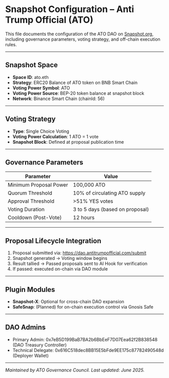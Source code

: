 # Snapshot Configuration – Anti Trump Official (ATO)

This file documents the configuration of the ATO DAO on [Snapshot.org](https://snapshot.org/#/ato.eth), including governance parameters, voting strategy, and off-chain execution rules.

---

## Snapshot Space

- **Space ID**: ato.eth
- **Strategy**: ERC20 Balance of ATO token on BNB Smart Chain
- **Voting Power Symbol**: ATO
- **Voting Power Source**: BEP-20 token balance at snapshot block
- **Network**: Binance Smart Chain (chainId: 56)

---

## Voting Strategy

- **Type**: Single Choice Voting
- **Voting Power Calculation**: 1 ATO = 1 vote
- **Snapshot Block**: Defined at proposal publication time

---

## Governance Parameters

| Parameter              | Value                           |
|------------------------|---------------------------------|
| Minimum Proposal Power | 100,000 ATO                     |
| Quorum Threshold       | 10% of circulating ATO supply   |
| Approval Threshold     | >51% YES votes                  |
| Voting Duration        | 3 to 5 days (based on proposal) |
| Cooldown (Post-Vote)   | 12 hours                        |

---

## Proposal Lifecycle Integration

1. Proposal submitted via: https://dao.antitrumpofficial.com/submit
2. Snapshot generated → Voting window begins
3. Result tallied → Passed proposals sent to AI Hook for verification
4. If passed: executed on-chain via DAO module

---

## Plugin Modules

- **Snapshot-X**: Optional for cross-chain DAO expansion
- **SafeSnap**: (Planned) for on-chain execution control via Gnosis Safe

---

## DAO Admins

- Primary Admin: 0x7eB5D199BaB7BA2b6BbEeF7D07Eea62f2B838548  (DAO Treasury Controller)
- Technical Delegate: 0x616C518dec8BB15E5bFde9EE175c87782490548d  (Deployer Wallet)

---

*Maintained by ATO Governance Council. Last updated: June 2025.*
